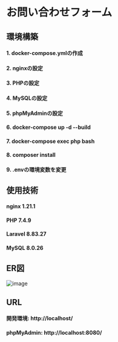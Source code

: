 # お問い合わせフォーム

## 環境構築
#### 1. docker-compose.ymlの作成
#### 2. nginxの設定
#### 3. PHPの設定
#### 4. MySQLの設定
#### 5. phpMyAdminの設定
#### 6. docker-compose up -d --build
#### 7. docker-compose exec php bash
#### 8. composer install
#### 9. .envの環境変数を変更

## 使用技術
####  nginx 1.21.1
####  PHP 7.4.9
####  Laravel 8.83.27
####  MySQL 8.0.26

## ER図
![image](https://github.com/TsuneoHakoyama/check-test/assets/155647560/24778dc5-ca4f-45a1-9f55-c17352ea9c18)

## URL
#### 開発環境: http://localhost/
#### phpMyAdmin: http://localhost:8080/

